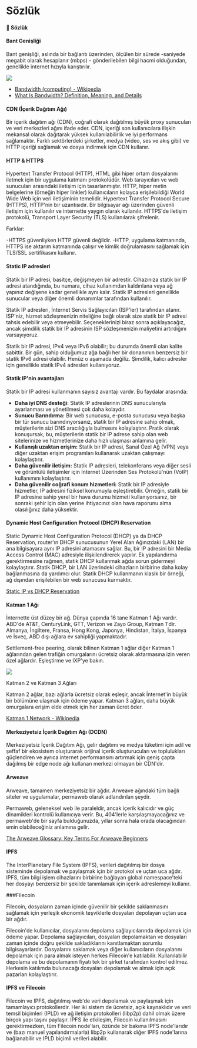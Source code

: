 # Sözlük

#### 🧱 Sözlük

#### Bant Genişliği

Bant genişliği, aslında bir bağlantı üzerinden, ölçülen bir sürede -saniyede megabit olarak hesaplanır (mbps) - gönderilebilen bilgi hacmi olduğundan, genellikle internet hızıyla karıştırılır.

![](https://docs.meson.network/assets/bandwidth.406504a0.png)

* [Bandwidth (computing) - Wikipedia](https://en.wikipedia.org/wiki/Bandwidth\_\(computing\))
* [What Is Bandwidth? Definition, Meaning, and Details](https://www.lifewire.com/what-is-bandwidth-2625809)

#### CDN (İçerik Dağıtım Ağı)

Bir içerik dağıtım ağı (CDN), coğrafi olarak dağıtılmış büyük proxy sunucuları ve veri merkezleri ağını ifade eder. CDN, içeriği son kullanıcılara ilişkin mekansal olarak dağıtarak yüksek kullanılabilirlik ve iyi performans sağlamaktır. Farklı sektörlerdeki şirketler, medya (video, ses ve akış gibi) ve HTTP içeriği sağlamak ve dosya indirmek için CDN kullanır.&#x20;

#### HTTP & HTTPS

Hypertext Transfer Protocol (HTTP), HTML gibi hiper ortam dosyalarını iletmek için bir uygulama katmanı protokolüdür. Web tarayıcıları ve web sunucuları arasındaki iletişim için tasarlanmıştır. HTTP, hiper metin belgelerine (örneğin hiper linkler) kullanıcıların kolayca erişilebildiği World Wide Web için veri iletişiminin temelidir. Hypertext Transfer Protocol Secure (HTTPS), HTTP'nin bir uzantısıdır. Bir bilgisayar ağı üzerinden güvenli iletişim için kullanılır ve internette yaygın olarak kullanılır. HTTPS'de iletişim protokolü, Transport Layer Security (TLS) kullanılarak şifrelenir.

Farklar:

\-HTTPS güvenliyken HTTP güvenli değildir. -HTTP, uygulama katmanında, HTTPS ise aktarım katmanında çalışır ve kimlik doğrulamasını sağlamak için TLS/SSL sertifikasını kullanır.

#### Static IP adresleri

Statik bir IP adresi, basitçe, değişmeyen bir adrestir. Cihazınıza statik bir IP adresi atandığında, bu numara, cihaz kullanımdan kaldırılana veya ağ yapınız değişene kadar genellikle aynı kalır. Statik IP adresleri genellikle sunucular veya diğer önemli donanımlar tarafından kullanılır.

Statik IP adresleri, İnternet Servis Sağlayıcıları (ISP'ler) tarafından atanır. ISP'niz, hizmet sözleşmenizin niteliğine bağlı olarak size statik bir IP adresi tahsis edebilir veya etmeyebilir. Seçeneklerinizi biraz sonra açıklayacağız, ancak şimdilik statik bir IP adresinin ISP sözleşmenizin maliyetini artırdığını varsayıyoruz.

Statik bir IP adresi, IPv4 veya IPv6 olabilir; bu durumda önemli olan kalite sabittir. Bir gün, sahip olduğumuz ağa bağlı her bir donanımın benzersiz bir statik IPv6 adresi olabilir. Henüz o aşamada değiliz. Şimdilik, kalıcı adresler için genellikle statik IPv4 adresleri kullanıyoruz.

#### Statik IP'nin avantajları

Statik bir IP adresi kullanmanın sayısız avantajı vardır. Bu faydalar arasında:

* **Daha iyi DNS desteği:** Statik IP adreslerinin DNS sunucularıyla ayarlanması ve yönetilmesi çok daha kolaydır.
* **Sunucu Barındırma:** Bir web sunucusu, e-posta sunucusu veya başka bir tür sunucu barındırıyorsanız, statik bir IP adresine sahip olmak, müşterilerin sizi DNS aracılığıyla bulmasını kolaylaştırır. Pratik olarak konuşursak, bu, müşterilerin statik bir IP adrese sahip olan web sitelerinize ve hizmetlerinize daha hızlı ulaşması anlamına gelir.
* **Kullanışlı uzaktan erişim:** Statik bir IP adresi, Sanal Özel Ağ (VPN) veya diğer uzaktan erişim programları kullanarak uzaktan çalışmayı kolaylaştırır.
* **Daha güvenilir iletişim:** Statik IP adresleri, telekonferans veya diğer sesli ve görüntülü iletişimler için İnternet Üzerinden Ses Protokolü'nün (VoIP) kullanımını kolaylaştırır.
* **Daha güvenilir coğrafi konum hizmetleri:** Statik bir IP adresiyle hizmetler, IP adresini fiziksel konumuyla eşleştirebilir. Örneğin, statik bir IP adresine sahip yerel bir hava durumu hizmeti kullanıyorsanız, bir sonraki şehir için olan yerine ihtiyacınız olan hava raporunu alma olasılığınız daha yüksektir.

#### Dynamic Host Configuration Protocol (DHCP) Reservation

Static Dynamic Host Configuration Protocol (DHCP) ya da DHCP Reservation, router'ın DHCP sunucusunun Yerel Alan Ağınızdaki (LAN) bir ana bilgisayara aynı IP adresini atamasını sağlar. Bu, bir IP adresini bir Media Access Control (MAC) adresiyle ilişkilendirerek yapılır. Ek yapılandırma gerektirmesine rağmen, statik DHCP kullanmak ağda sorun gidermeyi kolaylaştırır. Statik DHCP, bir LAN üzerindeki cihazların birbirine daha kolay bağlanmasına da yardımcı olur. Statik DHCP kullanmanın klasik bir örneği, ağ dışından erişilebilen bir web sunucusu kurmaktır.

[Static IP vs DHCP Reservation](https://www.stephenwagner.com/2019/05/07/static-ip-vs-dhcp-reservation/)

#### Katman 1 Ağı

İnternette üst düzey bir ağ. Dünya çapında 16 tane Katman 1 Ağı vardır. ABD'de AT\&T, CenturyLink, GTT, Verizon ve Zayo Group, Katman 1'dir. Almanya, İngiltere, Fransa, Hong Kong, Japonya, Hindistan, İtalya, İspanya ve İsveç, ABD dışı ağlara ev sahipliği yapmaktadır.

Settlement-free peering, olarak bilinen Katman 1 ağlar diğer Katman 1 ağlarından gelen trafiğin omurgalarını ücretsiz olarak aktarmasına izin veren özel ağlardır. Eşleştirme ve IXP'ye bakın.

![](https://docs.meson.network/assets/internet\_connectivity\_distribution\_core.b48065b9.svg)

Katman 2 ve Katman 3 Ağları

Katman 2 ağlar, bazı ağlarla ücretsiz olarak eşleşir, ancak İnternet'in büyük bir bölümüne ulaşmak için ödeme yapar. Katman 3 ağları, daha büyük omurgalara erişim elde etmek için her zaman ücret öder.

[Katman 1 Network - Wikipedia](https://en.wikipedia.org/wiki/Tier\_1\_network)

#### Merkeziyetsiz İçerik Dağıtım Ağı (DCDN)

Merkeziyetsiz İçerik Dağıtım Ağı, gelir dağıtımı ve medya tüketimi için adil ve şeffaf bir ekosistem oluşturarak orijinal içerik oluşturucuları ve toplulukları güçlendiren ve ayrıca internet performansını artırmak için geniş çapta dağılmış bir edge node ağı kullanan merkezi olmayan bir CDN'dir.

#### Arweave

Arweave, tamamen merkeziyetsiz bir ağdır. Arweave ağındaki tüm bağlı siteler ve uygulamalar, permaweb olarak adlandırılan şeydir.

Permaweb, geleneksel web ile paraleldir, ancak içerik kalıcıdır ve güç dinamikleri kontrolü kullanıcıya verir. Bu, 404'lerle karşılaşmayacağınız ve permaweb'de bir sayfa bulduğunuzda, yıllar sonra hala orada olacağından emin olabileceğiniz anlamına gelir.

[The Arweave Glossary: Key Terms For Arweave Beginners](https://arweave.news/arweave-glossary/)

#### IPFS

The InterPlanetary File System (IPFS), verileri dağıtılmış bir dosya sisteminde depolamak ve paylaşmak için bir protokol ve uçtan uca ağdır. IPFS, tüm bilgi işlem cihazlarını birbirine bağlayan global namespace'teki her dosyayı benzersiz bir şekilde tanımlamak için içerik adreslemeyi kullanır.

\###Filecoin

Filecoin, dosyaların zaman içinde güvenilir bir şekilde saklanmasını sağlamak için yerleşik ekonomik teşviklerle dosyaları depolayan uçtan uca bir ağdır.

Filecoin'de kullanıcılar, dosyalarını depolama sağlayıcılarında depolamak için ödeme yapar. Depolama sağlayıcıları, dosyaları depolamaktan ve dosyaları zaman içinde doğru şekilde sakladıklarını kanıtlamaktan sorumlu bilgisayarlardır. Dosyalarını saklamak veya diğer kullanıcıların dosyalarını depolamak için para almak isteyen herkes Filecoin'e katılabilir. Kullanılabilir depolama ve bu depolamanın fiyatı tek bir şirket tarafından kontrol edilmez. Herkesin katılımda bulunacağı dosyaları depolamak ve almak için açık pazarları kolaylaştırır.

#### IPFS ve Filecoin

Filecoin ve IPFS, dağıtılmış web'de veri depolamak ve paylaşmak için tamamlayıcı protokollerdir. Her iki sistem de ücretsiz, açık kaynaklıdır ve veri temsil biçimleri (IPLD) ve ağ iletişim protokolleri (libp2p) dahil olmak üzere birçok yapı taşını paylaşır. IPFS ile etkileşim, Filecoin kullanılmasını gerektirmezken, tüm Filecoin node'ları, özünde bir bakıma IPFS node'larıdır ve (bazı manuel yapılandırmalarla) libp2p kullanarak diğer IPFS node'larına bağlanabilir ve IPLD biçimli verileri alabilir.
